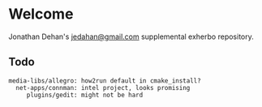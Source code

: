 Welcome
=======
Jonathan Dehan's <jedahan@gmail.com> supplemental exherbo repository.

Todo
----

    media-libs/allegro: how2run default in cmake_install?
      net-apps/connman: intel project, looks promising
         plugins/gedit: might not be hard
